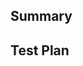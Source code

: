 <!-- Thanks for submitting a pull request! We appreciate you spending the time to work on these changes. Please provide enough information so that others can review your pull request. The two fields below are mandatory. -->

## Summary

<!-- Explain the motivation for making this change. What existing problem does the pull request solve? New feature? Describe the new components / business logic you have added. -->

## Test Plan

<!-- Demonstrate that the code is solid. The Reviewer and tester should know exactly what to test and review. If a regression test is needed, state this clearly. If you have updated / added dependencies describe their impact surface. Screenshots / videos if the pull request changes UI. -->